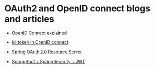 # OAuth2 and OpenID connect blogs and articles
* [OpenID Connect explained](https://connect2id.com/learn/openid-connect)
* [id_token in OpenID connect](https://www.pingidentity.com/de/company/blog/posts/2013/id-token-in-openid-connect.html)
* [Spring OAuth 2.0 Resource Server](https://docs.spring.io/spring-security/site/docs/5.3.1.BUILD-SNAPSHOT/reference/html5/#oauth2resourceserver)

* [SpringBoot + SpringSecurity + JWT](https://www.youtube.com/watch?v=X80nJ5T7YpE)
